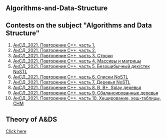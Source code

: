 ## Algorithms-and-Data-Structure
Contests on the subject "Algorithms and Data Structure"
-------------

1. [АиСД_2021. Повторение С++, часть 1.](https://official.contest.yandex.ru/contest/28903/problems/)
2. [АиСД_2021. Повторение С++, часть 2.](https://official.contest.yandex.ru/contest/28920/problems/)
3. [АиСД_2021. Повторение С++, часть 3. Строки](https://official.contest.yandex.ru/contest/29544/problems/)
4. [АиСД_2021. Повторение С++, часть 4. Массивы и матрицы](https://official.contest.yandex.ru/contest/29329/problems/)
5. [АиСД_2021. Повторение С++, часть 5. Безошибычный дек/стек NoSTL](https://official.contest.yandex.ru/contest/29768/problems/)
6. [АиСД_2021. Повторение С++, часть 6. Списки NoSTL](https://official.contest.yandex.ru/contest/29895/problems/)
7. [АиСД_2021. Повторение С++, часть 7. Деревья NoSTL](https://official.contest.yandex.ru/contest/30374/problems/)
8. [АиСД_2021. Повторение C++, часть 8. B, B+, Splay деревья](https://official.contest.yandex.ru/contest/31158/problems/)
9. [АиСД_2021. Повторение С++, часть 9. Сбалансированные деревья](https://official.contest.yandex.ru/contest/30929/problems/)
10. [АиСД_2021. Повторение С++, часть 10. Хеширование, хеш-таблицы, СНМ](https://official.contest.yandex.ru/contest/31303/problems/)

## Theory of A&DS
<a href="Theory.md" target="_blank">Click here</a>
